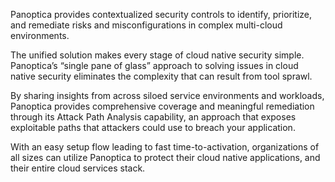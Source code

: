 Panoptica provides contextualized security controls to identify, prioritize, and remediate risks and misconfigurations in complex multi-cloud environments.

The unified solution makes every stage of cloud native security simple. Panoptica’s “single pane of glass” approach to solving issues in cloud native security eliminates the complexity that can result from tool sprawl.

By sharing insights from across siloed service environments and workloads, Panoptica provides comprehensive coverage and meaningful remediation through its Attack Path Analysis capability, an approach that exposes exploitable paths that attackers could use to breach your application.

With an easy setup flow leading to fast time-to-activation, organizations of all sizes can utilize Panoptica to protect their cloud native applications, and their entire cloud services stack.
